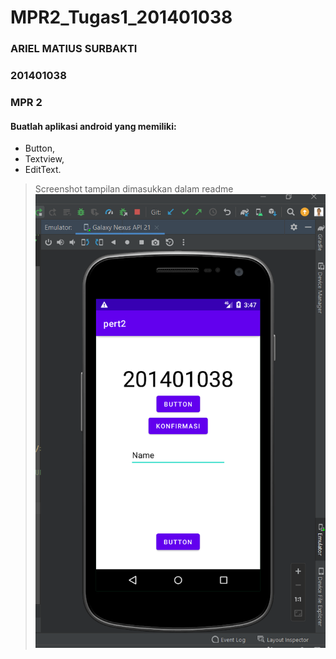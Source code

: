 # MPR2_Tugas1_201401038

### ARIEL MATIUS SURBAKTI

### 201401038

### MPR 2

#### Buatlah aplikasi android yang memiliki:

- Button,
- Textview,
- EditText.

> Screenshot tampilan dimasukkan dalam readme
> ![Gambar](https://github.com/MattRiel/MPR2_201401038/blob/master/Tugas1/hasil1.png)
